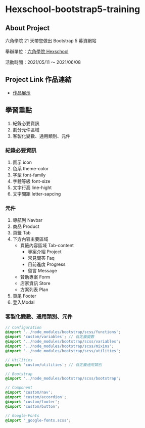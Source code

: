 # Hexschool-bootstrap5-training
## About Project
六角學院 21 天帶您做出 Bootstrap 5 募資網站

舉辦單位：[六角學院 Hexschool](https://www.hexschool.com/ "六角學院 Hexschool")

活動時間：2021/05/11 ～ 2021/06/08

## Project Link 作品連結
- [作品展示](https://tairong225.github.io/Hexschool-bootstrap5-training/index.html "作品展示")

## 學習重點
1. 紀錄必要資訊
2. 劃分元件區域
3. 客製化變數、通用類別、元件

### 紀錄必要資訊
1. 圖示 icon
2. 色系 theme-color
3. 字型 font-family
4. 字體等級 font-size
5. 文字行高 line-hight
6. 文字間距 letter-sapcing

### 元件
1. 導航列 Navbar
2. 商品 Product
3. 頁籤 Tab
4. 下方內容主要區域
    - 頁籤內容區域 Tab-content
        - 專案介紹 Project
        - 常見問答 Faq
        - 目前進度 Progress
        - 留言 Message
    - 贊助專案 Form
    - 店家資訊 Store
    - 方案列表 Plan
5. 頁尾 Footer
6. 登入Modal

### 客製化變數、通用類別、元件
``` scss
// Configuration
@import '../node_modules/bootstrap/scss/functions';
@import 'custom/variables'; // 自定義變數
@import '../node_modules/bootstrap/scss/variables';
@import '../node_modules/bootstrap/scss/mixins';
@import '../node_modules/bootstrap/scss/utilities';

// Utilities
@import 'custom/utilities'; // 自定義通用類別

// Bootstrap
@import '../node_modules/bootstrap/scss/bootstrap';

// Component
@import 'custom/nav';
@import 'custom/accordion';
@import 'custom/footer';
@import 'custom/button';

// Google-Fonts
@import '_google-fonts.scss';
